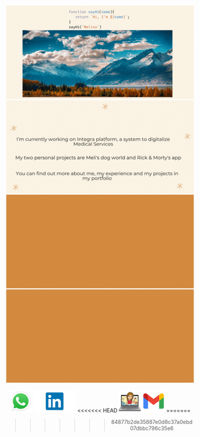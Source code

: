 <img src= "./assets/Welcome (2).gif" alt=''/>

<img src= "./assets/infos2.gif" alt=''/>


<img src= "./assets/tools.gif" alt=''/>


<img src= "./assets/Welcome (3).gif" alt=''/>
<img src= "./" alt=''/>




<div align = center>
  <a href="https://wa.link/clgk4r" target="_blank"> <img src="./assets/WhatsApp.svg.png" alt="wpp" width="auto" height="60"/></a> 
<a href="https://www.linkedin.com/in/melina-zellweger-" target="_blank"> <img src="./assets/linkedin.png" alt="in" width="auto" height="60"/></a> 
<<<<<<< HEAD
  <a href="https://www.linkedin.com/in/melina-zellweger-" target="_blank"> <img src="./assets/WhatsApp Image 2021-05-24 at 15.17.05.jpeg" alt="in" width="auto" height="60"/></a> 
  <a href="mailto:zmelina99@gmail.com" target="_blank"> <img src="./assets/gmail.png" alt="in" width="auto" height="60"/></a> 
=======
 
>>>>>>> 84877b2de35887e0d8c37a0ebd07dbbc796c35e6
  </div>



